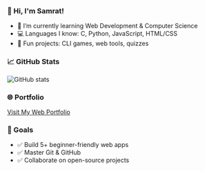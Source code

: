 ### 👋 Hi, I'm Samrat!
- 🔭 I’m currently learning Web Development & Computer Science
- 💻 Languages I know: C, Python, JavaScript, HTML/CSS
- 🧠 Fun projects: CLI games, web tools, quizzes

### 📈 GitHub Stats
![GitHub stats](https://github-readme-stats.vercel.app/api?username=YourUserName&show_icons=true)

### 🌐 Portfolio
[Visit My Web Portfolio](https://yourportfolio.link)

### 🎯 Goals
- ✅ Build 5+ beginner-friendly web apps
- ✅ Master Git & GitHub
- ✅ Collaborate on open-source projects
